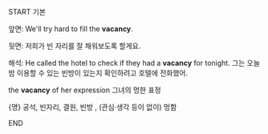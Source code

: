 START
기본

앞면:
We'll try hard to fill the **vacancy**.


뒷면:
저희가 빈 자리를 잘 채워보도록 할게요.


해석:
He called the hotel to check if they had a **vacancy** for tonight.
그는 오늘 밤 이용할 수 있는 빈방이 있는지 확인하려고 호텔에 전화했어.

the **vacancy** of her expression 
그녀의 멍한 표정

{명} 공석, 빈자리, 결원, 빈방 , (관심·생각 등이 없이) 멍함
<!--ID: 1742801618322-->
END
